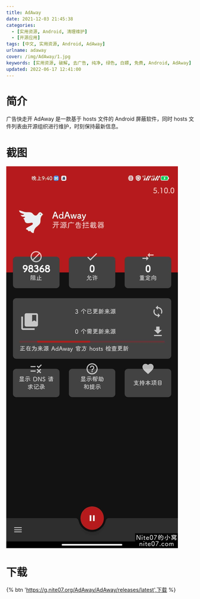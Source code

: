 ```yaml
---
title: AdAway
date: 2021-12-03 21:45:38
categories:
  - [实用资源, Android, 清理维护]
  - [开源应用]
tags: [中文, 实用资源, Android, AdAway]
urlname: adaway
cover: /img/AdAway/1.jpg
keywords: [实用资源, 破解, 去广告, 纯净, 绿色, 白嫖, 免费, Android, AdAway]
updated: 2022-06-17 12:41:00
---
```


# 简介

广告快走开 AdAway 是一款基于 hosts 文件的 Android 屏蔽软件，同时 hosts 文件列表由开源组织进行维护，时刻保持最新信息。

# 截图

![](/img/AdAway/2.jpg)

# 下载

{% btn 'https://g.nite07.org/AdAway/AdAway/releases/latest',下载 %}
